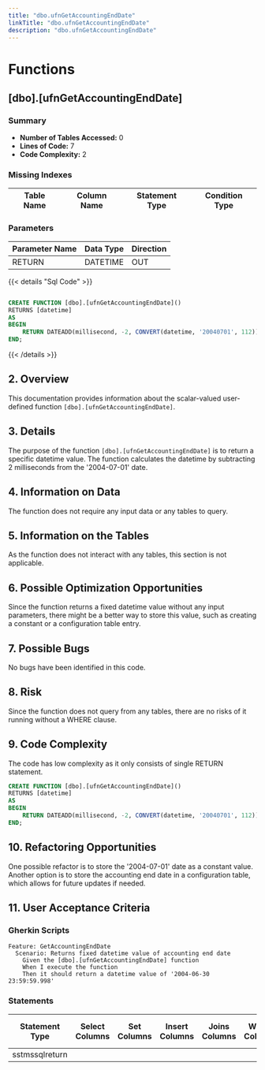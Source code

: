 ```yaml
---
title: "dbo.ufnGetAccountingEndDate"
linkTitle: "dbo.ufnGetAccountingEndDate"
description: "dbo.ufnGetAccountingEndDate"
---
```


# Functions

## [dbo].[ufnGetAccountingEndDate]
### Summary


- **Number of Tables Accessed:** 0
- **Lines of Code:** 7
- **Code Complexity:** 2
### Missing Indexes

| Table Name | Column Name | Statement Type | Condition Type |
|---|---|---|---|


### Parameters

| Parameter Name | Data Type | Direction |
|---|---|---|
| RETURN | DATETIME | OUT |

{{< details "Sql Code" >}}
```sql

CREATE FUNCTION [dbo].[ufnGetAccountingEndDate]()
RETURNS [datetime] 
AS 
BEGIN
    RETURN DATEADD(millisecond, -2, CONVERT(datetime, '20040701', 112));
END;

```
{{< /details >}}
## 2. Overview

This documentation provides information about the scalar-valued user-defined function `[dbo].[ufnGetAccountingEndDate]`.

## 3. Details

The purpose of the function `[dbo].[ufnGetAccountingEndDate]` is to return a specific datetime value. The function calculates the datetime by subtracting 2 milliseconds from the '2004-07-01' date.

## 4. Information on Data

The function does not require any input data or any tables to query.

## 5. Information on the Tables

As the function does not interact with any tables, this section is not applicable.

## 6. Possible Optimization Opportunities

Since the function returns a fixed datetime value without any input parameters, there might be a better way to store this value, such as creating a constant or a configuration table entry.

## 7. Possible Bugs

No bugs have been identified in this code.

## 8. Risk

Since the function does not query from any tables, there are no risks of it running without a WHERE clause.

## 9. Code Complexity

The code has low complexity as it only consists of single RETURN statement.

```sql
CREATE FUNCTION [dbo].[ufnGetAccountingEndDate]()
RETURNS [datetime] 
AS 
BEGIN
    RETURN DATEADD(millisecond, -2, CONVERT(datetime, '20040701', 112));
END;
```

## 10. Refactoring Opportunities

One possible refactor is to store the '2004-07-01' date as a constant value. Another option is to store the accounting end date in a configuration table, which allows for future updates if needed.

## 11. User Acceptance Criteria

### Gherkin Scripts

```gherkin
Feature: GetAccountingEndDate
  Scenario: Returns fixed datetime value of accounting end date
    Given the [dbo].[ufnGetAccountingEndDate] function
    When I execute the function
    Then it should return a datetime value of '2004-06-30 23:59:59.998'
```
### Statements

| Statement Type | Select Columns | Set Columns | Insert Columns | Joins Columns | Where Columns | Order By Columns | Group By Columns | Having Columns | Table Name |
|---|---|---|---|---|---|---|---|---|---|
| sstmssqlreturn |  |  |  |  |  |  |  |  |  |


